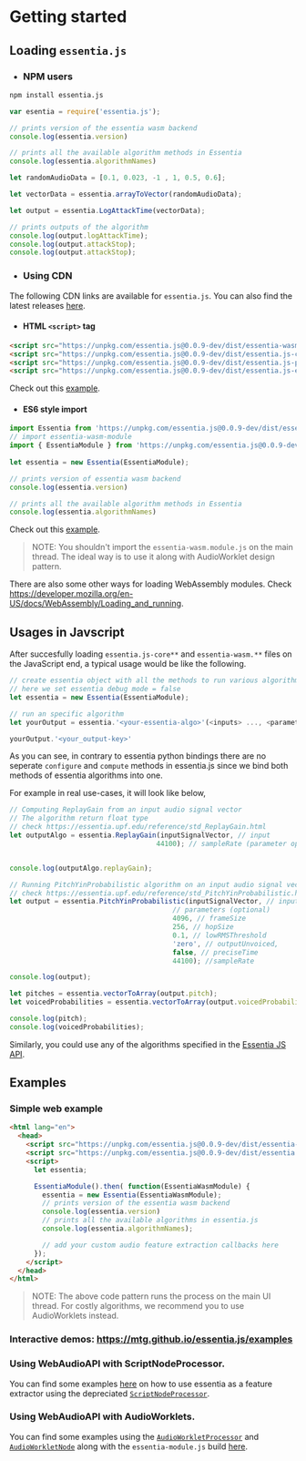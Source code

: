 # Getting started

## Loading `essentia.js`

 - ### NPM users

```bash
npm install essentia.js
```

```javascript
var esentia = require('essentia.js');

// prints version of the essentia wasm backend
console.log(essentia.version)

// prints all the available algorithm methods in Essentia
console.log(essentia.algorithmNames)

let randomAudioData = [0.1, 0.023, -1 , 1, 0.5, 0.6];

let vectorData = essentia.arrayToVector(randomAudioData);

let output = essentia.LogAttackTime(vectorData);

// prints outputs of the algorithm
console.log(output.logAttackTime);
console.log(output.attackStop);
console.log(output.attackStop);
```

- ### Using CDN 

The following CDN links are available for `essentia.js`. You can also find the latest releases [here](https://github.com/MTG/essentia.js/releases).
  
- #### HTML `<script>` tag

```html
<script src="https://unpkg.com/essentia.js@0.0.9-dev/dist/essentia-wasm.web.js"></script>
<script src="https://unpkg.com/essentia.js@0.0.9-dev/dist/essentia.js-core.js"></script>
<script src="https://unpkg.com/essentia.js@0.0.9-dev/dist/essentia.js-plot.js"></script>
<script src="https://unpkg.com/essentia.js@0.0.9-dev/dist/essentia.js-extractor.js"></script>
```
Check out this [example](../examples/script-node-processor/example.html). 

- #### ES6 style import

```javascript
import Essentia from 'https://unpkg.com/essentia.js@0.0.9-dev/dist/essentia.js-core.esjs';
// import essentia-wasm-module
import { EssentiaModule } from 'https://unpkg.com/essentia.js@0.0.9-dev/dist/essentia-wasm.module.js';
  
let essentia = new Essentia(EssentiaModule);

// prints version of essentia wasm backend
console.log(essentia.version)

// prints all the available algorithm methods in Essentia
console.log(essentia.algorithmNames)
```

Check out this [example](../examples/audio-worklets/essentia-worklet-processor.js).

> NOTE: You shouldn't import the `essentia-wasm.module.js` on the main thread. The ideal way is to use it along with AudioWorklet design pattern.

  There are also some other ways for loading WebAssembly modules. Check https://developer.mozilla.org/en-US/docs/WebAssembly/Loading_and_running.


## Usages in Javscript

After succesfully loading `essentia.js-core**` and `essentia-wasm.**` files on the JavaScript end, a typical usage would be like the following.

```javascript
// create essentia object with all the methods to run various algorithms
// here we set essentia debug mode = false
let essentia = new Essentia(EssentiaModule);

// run an specific algorithm
let yourOutput = essentia.'<your-essentia-algo>'(<inputs> ..., <parameters> (optional)...);

yourOutput.'<your_output-key>'
```

As you can see, in contrary to essentia python bindings there are no seperate `configure` and `compute` methods in essentia.js since we bind both methods of essentia algorithms into one.

For example in real use-cases, it will look like below,

```javascript
// Computing ReplayGain from an input audio signal vector
// The algorithm return float type
// check https://essentia.upf.edu/reference/std_ReplayGain.html
let outputAlgo = essentia.ReplayGain(inputSignalVector, // input
                                    44100); // sampleRate (parameter optional)


console.log(outputAlgo.replayGain);

// Running PitchYinProbabilistic algorithm on an input audio signal vector
// check https://essentia.upf.edu/reference/std_PitchYinProbabilistic.html
let output = essentia.PitchYinProbabilistic(inputSignalVector, // input
                                        // parameters (optional)
                                        4096, // frameSize
                                        256, // hopSize
                                        0.1, // lowRMSThreshold
                                        'zero', // outputUnvoiced,
                                        false, // preciseTime
                                        44100); //sampleRate

console.log(output);

let pitches = essentia.vectorToArray(output.pitch);
let voicedProbabilities = essentia.vectorToArray(output.voicedProbabilities);

console.log(pitch);
console.log(voicedProbabilities);
```

Similarly, you could use any of the algorithms specified in the [Essentia JS API](https://mtg.github.io/essentia.js/docs/out/essentia.js/0.0.9-dev/).


## Examples

### Simple web example 

```html
<html lang="en">
  <head>
    <script src="https://unpkg.com/essentia.js@0.0.9-dev/dist/essentia-wasm.web.js"></script>
    <script src="https://unpkg.com/essentia.js@0.0.9-dev/dist/essentia.js-core.js"></script>
    <script>
      let essentia;

      EssentiaModule().then( function(EssentiaWasmModule) {
        essentia = new Essentia(EssentiaWasmModule);
        // prints version of the essentia wasm backend
        console.log(essentia.version)
        // prints all the available algorithms in essentia.js 
        console.log(essentia.algorithmNames);

        // add your custom audio feature extraction callbacks here
      });
    </script>
  </head>
</html>
```
> NOTE: The above code pattern runs the process on the main UI thread. For costly algorithms, we recommend you to use AudioWorklets instead. 

### Interactive demos: https://mtg.github.io/essentia.js/examples

### Using WebAudioAPI with ScriptNodeProcessor.

You can find some examples [here](https://github.com/MTG/essentia.js/tree/master/examples/script-node-processor) on how to use essentia as a feature extractor using the depreciated [`ScriptNodeProcessor`](https://developer.mozilla.org/en-US/docs/Web/API/ScriptProcessorNode).

### Using WebAudioAPI with AudioWorklets.

You can find some examples using the [`AudioWorkletProcessor`](https://developer.mozilla.org/en-US/docs/Web/API/AudioWorkletProcessor) and [`AudioWorkletNode`](https://developer.mozilla.org/en-US/docs/Web/API/AudioWorkletNode) along with the `essentia-module.js` build [here](https://github.com/MTG/essentia.js/tree/master/examples/audio-worklets).

&nbsp;